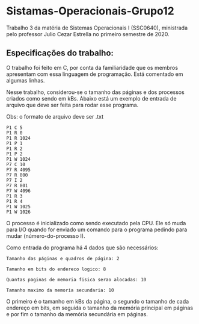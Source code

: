 # Sistamas-Operacionais-Grupo12
Trabalho 3 da matéria de Sistemas Operacionais I (SSC0640), ministrada pelo professor Julio Cezar Estrella no primeiro semestre de 2020.

## Especificações do trabalho:
O trabalho foi feito em C, por conta da familiaridade que os membros apresentam com essa linguagem de programação. Está comentado em algumas linhas.

Nesse trabalho, considerou-se o tamanho das páginas e dos processos criados como sendo em kBs. Abaixo está um exemplo de entrada de arquivo que deve ser feita para rodar esse programa.

Obs: o formato de arquivo deve ser .txt
```
P1 C 5
P1 R 0
P1 R 1024
P1 P 1
P1 R 2
P1 P 2
P1 W 1024
P7 C 10
P7 R 4095
P7 R 800
P7 I 2
P7 R 801
P7 W 4096
P1 R 3
P1 R 4
P1 W 1025
P1 W 1026
```

O processo é inicializado como sendo executado pela CPU. Ele só muda para I/O quando for enviado um comando para o programa pedindo para mudar (número-do-processo I).

Como entrada do programa há 4 dados que são necessários:
```
Tamanho das páginas e quadros de página: 2

Tamanho em bits do endereco logico: 8

Quantas paginas de memoria fisica serao alocadas: 10

Tamanho maximo da memoria secundaria: 10
```
O primeiro é o tamanho em kBs da página, o segundo o tamanho de cada endereço em bits, em seguida o tamanho da memória principal em páginas e por fim o tamanho da memória secundária em páginas.

